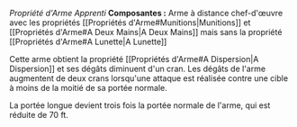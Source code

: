 _Propriété d'Arme Apprenti_
__Composantes :__ Arme à distance chef-d'œuvre avec les propriétés [[Propriétés d'Arme#Munitions|Munitions]] et [[Propriétés d'Arme#A Deux Mains|A Deux Mains]] mais sans la propriété [[Propriétés d'Arme#A Lunette|A Lunette]]

Cette arme obtient la propriété [[Propriétés d'Arme#A Dispersion|A Dispersion]] et ses dégâts diminuent d'un cran. Les dégâts de l'arme augmentent de deux crans lorsqu'une attaque est réalisée contre une cible à moins de la moitié de sa portée normale.

La portée longue devient trois fois la portée normale de l'arme, qui est réduite de 70 ft.